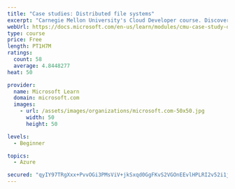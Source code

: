 ```yaml
---
title: "Case studies: Distributed file systems"
excerpt: "Carnegie Mellon University's Cloud Developer course. Discover how distributed file systems work, then learn about Hadoop and Ceph."
webUrl: https://docs.microsoft.com/en-us/learn/modules/cmu-case-study-distributed-file-systems/
type: course
price: Free
length: PT1H7M
ratings:
  count: 58
  average: 4.8448277
heat: 50

provider:
  name: Microsoft Learn
  domain: microsoft.com
  images:
    - url: /assets/images/organizations/microsoft.com-50x50.jpg
      width: 50
      height: 50

levels:
  - Beginner

topics:
  - Azure

secured: "qyIY97TRgXxx+PvvOGi3PMsViV+jkSxqd0GgFKvS2VGOnEEvlHPLRI2v52i1jSqZ+xVfKHkMeALg0Qi7fb/iKTb8V1tvmMJO6OQnqigp5FBmJwYiQiTQoZAX6SsIj7R+dyEcjNe1xrisB2ZOyA/9gPC0gCjrtIBbTZCgkb1MvmXUEz/YNdx7aU/jn7lgC34vL+hkKX08/ZGtJndZZPYg3nplOkdidRNj3WdomKkBYPR/8QObIKrP6O71895BZnrV2qx992KS1QiPs1K4sDCdmR/YHfIg1WtzUykG9hE2WwCEqAOHDX4amNoAK9KLvwxDgsdWWCdpvnW6NMEy2Uhj53nK0iZ0UNdD8vsH4cXSpmFLUIxoSDSCM1lq4dzCB130Mkob9RUmH0YrwN5Msr3SJzXqBuZl/Eb6S/SqlWtwH94=;QyYUFG+IyvXkACx2vW+yzw=="
---
```



